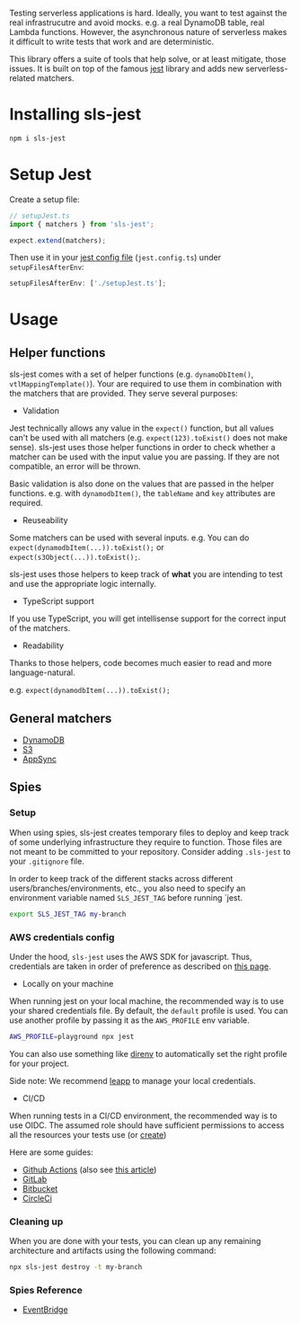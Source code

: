 Testing serverless applications is hard. Ideally, you want to test against the real infrastrucutre and avoid mocks. e.g. a real DynamoDB table, real Lambda functions. However, the asynchronous nature of serverless makes it difficult to write tests that work and are deterministic.

This library offers a suite of tools that help solve, or at least mitigate, those issues. It is built on top of the famous [jest](https://jestjs.io/docs/getting-started) library and adds new serverless-related matchers.

# Installing sls-jest

```bash
npm i sls-jest
```

# Setup Jest

Create a setup file:

```ts
// setupJest.ts
import { matchers } from 'sls-jest';

expect.extend(matchers);
```

Then use it in your [jest config file](https://jestjs.io/docs/configuration) (`jest.config.ts`) under `setupFilesAfterEnv`:

```ts
setupFilesAfterEnv: ['./setupJest.ts'];
```

# Usage

## Helper functions

sls-jest comes with a set of helper functions (e.g. `dynamoDbItem()`, `vtlMappingTemplate()`). Your are required to use them in combination with the matchers that are provided. They serve several purposes:

- Validation

Jest technically allows any value in the `expect()` function, but all values can't be used with all matchers (e.g. `expect(123).toExist()` does not make sense). sls-jest uses those helper functions in order to check whether a matcher can be used with the input value you are passing. If they are not compatible, an error will be thrown.

Basic validation is also done on the values that are passed in the helper functions. e.g. with `dynamodbItem()`, the `tableName` and `key` attributes are required.

- Reuseability

Some matchers can be used with several inputs. e.g. You can do `expect(dynamodbItem(...)).toExist();` or `expect(s3Object(...)).toExist();`.

sls-jest uses those helpers to keep track of **what** you are intending to test and use the appropriate logic internally.

- TypeScript support

If you use TypeScript, you will get intellisense support for the correct input of the matchers.

- Readability

Thanks to those helpers, code becomes much easier to read and more language-natural.

e.g. `expect(dynamodbItem(...)).toExist();`

## General matchers

- [DynamoDB](doc/matchers/dynamodb.md)
- [S3](doc/matchers/s3.md)
- [AppSync](doc/matchers/appsync.md)

## Spies

### Setup

When using spies, sls-jest creates temporary files to deploy and keep track of some underlying infrastructure they require to function. Those files are not meant to be committed to your repository. Consider adding `.sls-jest` to your `.gitignore` file.

In order to keep track of the different stacks across different users/branches/environments, etc., you also need to specify an environment variable named `SLS_JEST_TAG` before running `jest.

```bash
export SLS_JEST_TAG my-branch
```

### AWS credentials config

Under the hood, `sls-jest` uses the AWS SDK for javascript. Thus, credentials are taken in order of preference as described on [this page](https://docs.aws.amazon.com/sdk-for-javascript/v2/developer-guide/setting-credentials-node.html).

- Locally on your machine

When running jest on your local machine, the recommended way is to use your shared credentials file. By default, the `default` profile is used. You can use another profile by passing it as the `AWS_PROFILE` env variable.

```bash
AWS_PROFILE=playground npx jest
```

You can also use something like [direnv](https://github.com/direnv/direnv) to automatically set the right profile for your project.

Side note: We recommend [leapp](https://www.leapp.cloud/) to manage your local credentials.

- CI/CD

When running tests in a CI/CD environment, the recommended way is to use OIDC. The assumed role should have sufficient permissions to access all the resources your tests use (or [create](#spies))

Here are some guides:

- [Github Actions](https://docs.github.com/en/actions/deployment/security-hardening-your-deployments/configuring-openid-connect-in-amazon-web-services) (also see [this article](https://benoitboure.com/securely-access-your-aws-resources-from-github-actions))
- [GitLab](https://docs.gitlab.com/ee/ci/cloud_services/aws/)
- [Bitbucket](https://support.atlassian.com/bitbucket-cloud/docs/deploy-on-aws-using-bitbucket-pipelines-openid-connect/)
- [CircleCi](https://circleci.com/docs/openid-connect-tokens/#aws)

### Cleaning up

When you are done with your tests, you can clean up any remaining architecture and artifacts using the following command:

```bash
npx sls-jest destroy -t my-branch
```

### Spies Reference

- [EventBridge](doc/spies/eventbridge.md)
